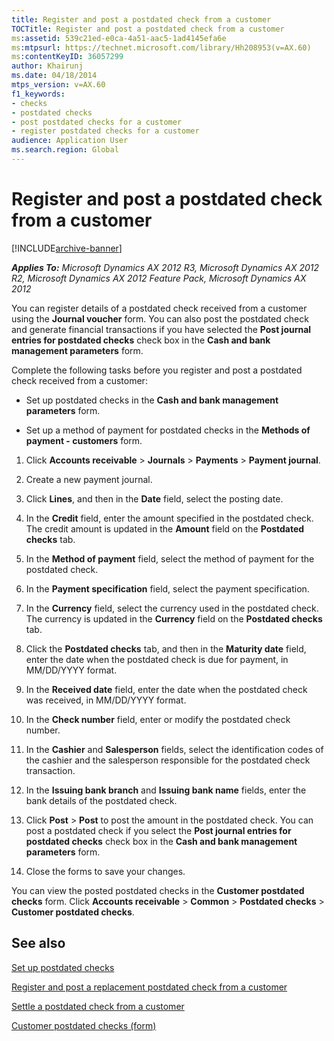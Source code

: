 ```yaml
---
title: Register and post a postdated check from a customer
TOCTitle: Register and post a postdated check from a customer
ms:assetid: 539c21ed-e0ca-4a51-aac5-1ad4145efa6e
ms:mtpsurl: https://technet.microsoft.com/library/Hh208953(v=AX.60)
ms:contentKeyID: 36057299
author: Khairunj
ms.date: 04/18/2014
mtps_version: v=AX.60
f1_keywords:
- checks
- postdated checks
- post postdated checks for a customer
- register postdated checks for a customer
audience: Application User
ms.search.region: Global
---
```


# Register and post a postdated check from a customer 


[!INCLUDE[archive-banner](includes/archive-banner.md)]


_**Applies To:** Microsoft Dynamics AX 2012 R3, Microsoft Dynamics AX 2012 R2, Microsoft Dynamics AX 2012 Feature Pack, Microsoft Dynamics AX 2012_

You can register details of a postdated check received from a customer using the **Journal voucher** form. You can also post the postdated check and generate financial transactions if you have selected the **Post journal entries for postdated checks** check box in the **Cash and bank management parameters** form.

Complete the following tasks before you register and post a postdated check received from a customer:

  - Set up postdated checks in the **Cash and bank management parameters** form.

  - Set up a method of payment for postdated checks in the **Methods of payment - customers** form.

<!-- end list -->

1.  Click **Accounts receivable** \> **Journals** \> **Payments** \> **Payment journal**.

2.  Create a new payment journal.

3.  Click **Lines**, and then in the **Date** field, select the posting date.

4.  In the **Credit** field, enter the amount specified in the postdated check. The credit amount is updated in the **Amount** field on the **Postdated checks** tab.

5.  In the **Method of payment** field, select the method of payment for the postdated check.

6.  In the **Payment specification** field, select the payment specification.

7.  In the **Currency** field, select the currency used in the postdated check. The currency is updated in the **Currency** field on the **Postdated checks** tab.

8.  Click the **Postdated checks** tab, and then in the **Maturity date** field, enter the date when the postdated check is due for payment, in MM/DD/YYYY format.

9.  In the **Received date** field, enter the date when the postdated check was received, in MM/DD/YYYY format.

10. In the **Check number** field, enter or modify the postdated check number.

11. In the **Cashier** and **Salesperson** fields, select the identification codes of the cashier and the salesperson responsible for the postdated check transaction.

12. In the **Issuing bank branch** and **Issuing bank name** fields, enter the bank details of the postdated check.

13. Click **Post** \> **Post** to post the amount in the postdated check. You can post a postdated check if you select the **Post journal entries for postdated checks** check box in the **Cash and bank management parameters** form.

14. Close the forms to save your changes.

You can view the posted postdated checks in the **Customer postdated checks** form. Click **Accounts receivable** \> **Common** \> **Postdated checks** \> **Customer postdated checks**.

## See also

[Set up postdated checks](set-up-postdated-checks.md)

[Register and post a replacement postdated check from a customer](register-and-post-a-replacement-postdated-check-from-a-customer.md)

[Settle a postdated check from a customer](settle-a-postdated-check-from-a-customer.md)

[Customer postdated checks (form)](https://technet.microsoft.com/library/hh227493\(v=ax.60\))

  


